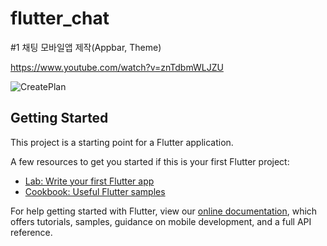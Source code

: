 # flutter_chat

#1 채팅 모바일앱 제작(Appbar, Theme) 

https://www.youtube.com/watch?v=znTdbmWLJZU

![CreatePlan](../lib/screenshot/main.png)

## Getting Started

This project is a starting point for a Flutter application.

A few resources to get you started if this is your first Flutter project:

- [Lab: Write your first Flutter app](https://flutter.dev/docs/get-started/codelab)
- [Cookbook: Useful Flutter samples](https://flutter.dev/docs/cookbook)

For help getting started with Flutter, view our
[online documentation](https://flutter.dev/docs), which offers tutorials,
samples, guidance on mobile development, and a full API reference.
